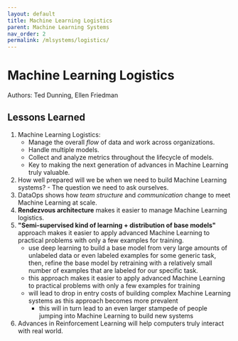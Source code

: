 ```yaml
---
layout: default
title: Machine Learning Logistics
parent: Machine Learning Systems
nav_order: 2
permalink: /mlsystems/logistics/
---
```


# Machine Learning Logistics

Authors: Ted Dunning, Ellen Friedman

## Lessons Learned

1. Machine Learning Logistics: 
    - Manage the overall *flow* of data and work across organizations.
    - Handle multiple models.
    - Collect and analyze metrics throughout the lifecycle of models.
    - Key to making the next generation of advances in Machine Learning truly valuable.
2. How well prepared will we be when we need to build Machine Learning systems? - The question we need to ask ourselves.
3. DataOps shows how *team structure* and *communication* change to meet Machine Learning at scale.
4. **Rendezvous architecture** makes it easier to manage Machine Learning logistics.
5. **"Semi-supervised kind of learning + distribution of base models"** approach makes it easier to apply advanced Machine Learning to practical problems with only a few examples for training.
    - use deep learning to build a base model from very large amounts of unlabeled data or even labeled examples for some generic task, then, refine the base model by retraining with a relatively small number of examples that are labeled for our specific task.
    - this approach makes it easier to apply advanced Machine Learning to practical problems with only a few examples for training
    - will lead to drop in entry costs of building complex Machine Learning systems as this approach becomes more prevalent
        - this will in turn lead to an even larger stampede of people jumping into Machine Learning to build new systems
6. Advances in Reinforcement Learning will help computers truly interact with real world.
